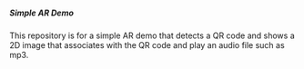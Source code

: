 ##### Simple AR Demo

This repository is for a simple AR demo that detects a QR code and shows a 2D image that associates with the QR code and play an audio file such as mp3. 